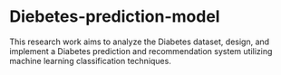 # Diebetes-prediction-model
This research work aims to analyze the Diabetes dataset, design, and implement a Diabetes prediction and recommendation system utilizing machine learning classification techniques.   
